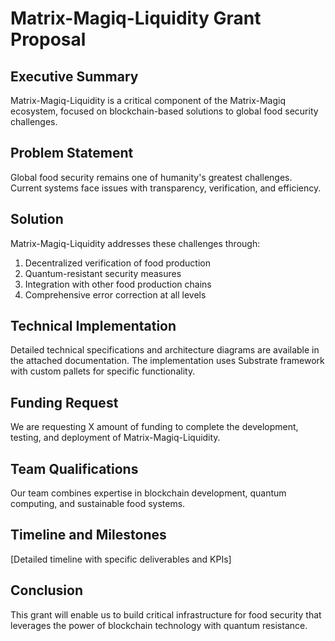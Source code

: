 # Matrix-Magiq-Liquidity Grant Proposal

## Executive Summary

Matrix-Magiq-Liquidity is a critical component of the Matrix-Magiq ecosystem, focused on blockchain-based solutions to global food security challenges.

## Problem Statement

Global food security remains one of humanity's greatest challenges. Current systems face issues with transparency, verification, and efficiency.

## Solution

Matrix-Magiq-Liquidity addresses these challenges through:

1. Decentralized verification of food production
2. Quantum-resistant security measures
3. Integration with other food production chains
4. Comprehensive error correction at all levels

## Technical Implementation

Detailed technical specifications and architecture diagrams are available in the attached documentation. The implementation uses Substrate framework with custom pallets for specific functionality.

## Funding Request

We are requesting X amount of funding to complete the development, testing, and deployment of Matrix-Magiq-Liquidity.

## Team Qualifications

Our team combines expertise in blockchain development, quantum computing, and sustainable food systems.

## Timeline and Milestones

[Detailed timeline with specific deliverables and KPIs]

## Conclusion

This grant will enable us to build critical infrastructure for food security that leverages the power of blockchain technology with quantum resistance.
